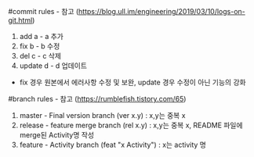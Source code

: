 #commit rules - 참고 (https://blog.ull.im/engineering/2019/03/10/logs-on-git.html)
  1. add a - a 추가
  2. fix b - b 수정
  3. del c - c 삭제
  4. update d - d 업데이트
   * fix 경우 원본에서 에러사항 수정 및 보완, update 경우 수정이 아닌 기능의 강화

#branch rules - 참고 (https://rumblefish.tistory.com/65)
  1. master - Final version branch
    (ver x.y) : x,y는 중복 x
  2. release - feature merge branch
    (rel x.y) : x,y는 중복 x, README 파일에 merge된 Activity명 작성
  3. feature - Activity branch
    (feat "x Activity") : x는 activity 명
    
